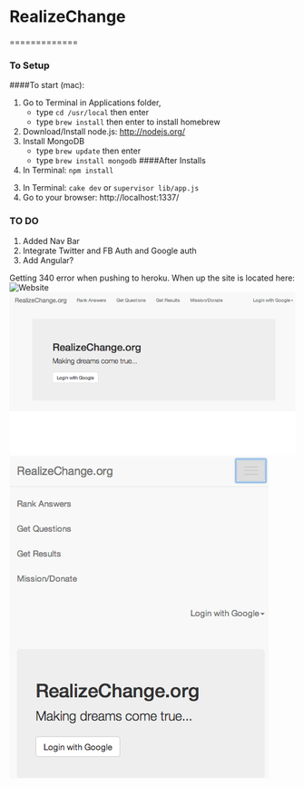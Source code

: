 # RealizeChange
=============
### To Setup
####To start (mac):
1. Go to Terminal in Applications folder, 
	* type `cd /usr/local` then enter
	* type `brew install` then enter to install homebrew
2. Download/Install node.js: http://nodejs.org/
3. Install MongoDB
	* type `brew update` then enter
	* type `brew install mongodb`
####After Installs
1. In Terminal: `npm install`
<!-- 2. Navigate to `config_sample.coffee`, and create replica file called `config.coffee` -->
3. In Terminal: `cake dev` or `supervisor lib/app.js`
4. Go to your browser: http://localhost:1337/


### TO DO
1. Added Nav Bar
2. Integrate Twitter and FB Auth and Google auth
3. Add Angular?

Getting 340 error when pushing to heroku. When up the site is located here: 
![Website](http://realizechange.herokuapp.com/)
![Full](/public/img/full.png)
![Compressed](/public/img/compressed.png)

